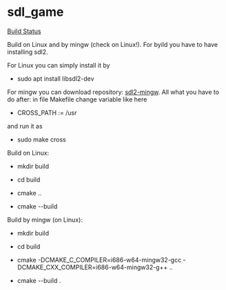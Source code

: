 # sdl_game

[Build Status](https://hub.docker.com/r/andrejlevkovitch/sdl_game/builds/)

Build on Linux and by mingw (check on Linux!).
For byild you have to have installing sdl2.

For Linux you can simply install it by

- sudo apt install libsdl2-dev

For mingw you can download repository:
[sdl2-mingw](https://github.com/tonymagro/sdl2-mingw). All what you have to
do after: in file Makefile change variable like here

- CROSS_PATH := /usr

and run it as

- sudo make cross


Build on Linux:

- mkdir build

- cd build

- cmake ..

- cmake --build


Build by mingw (on Linux):

- mkdir build

- cd build

- cmake -DCMAKE_C_COMPILER=i686-w64-mingw32-gcc -DCMAKE_CXX_COMPILER=i686-w64-mingw32-g++ ..

- cmake --build .
